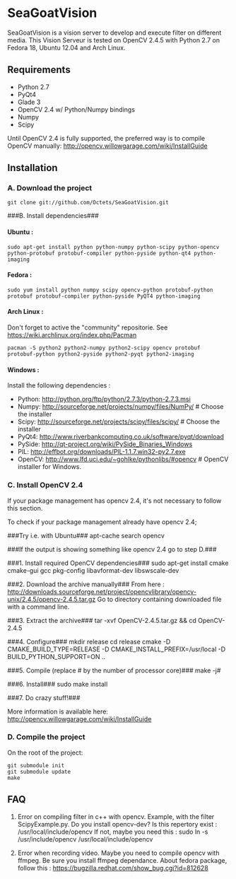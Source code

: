 SeaGoatVision
=============
SeaGoatVision is a vision server to develop and execute filter on different media.
This Vision Serveur is tested on OpenCV 2.4.5 with Python 2.7 on Fedora 18, Ubuntu 12.04 and Arch Linux.

Requirements
------------

 - Python 2.7
 - PyQt4
 - Glade 3
 - OpenCV 2.4 w/ Python/Numpy bindings
 - Numpy
 - Scipy

Until OpenCV 2.4 is fully supported, the preferred way is to compile OpenCV manually:
http://opencv.willowgarage.com/wiki/InstallGuide

Installation
------------
### A. Download the project ###
    git clone git://github.com/Octets/SeaGoatVision.git

###B. Install dependencies###
#### Ubuntu : ####
	sudo apt-get install python python-numpy python-scipy python-opencv python-protobuf protobuf-compiler python-pyside python-qt4 python-imaging

#### Fedora : ####
	sudo yum install python numpy scipy opencv-python protobuf-python protobuf protobuf-compiler python-pyside PyQT4 python-imaging

#### Arch Linux : ####
Don't forget to active the "community" repositorie. See https://wiki.archlinux.org/index.php/Pacman

	pacman -S python2 python2-numpy python2-scipy opencv protobuf protobuf-python python2-pyside python2-pyqt python2-imaging

#### Windows : ####
Install the following dependencies :

 - Python:	http://python.org/ftp/python/2.7.3/python-2.7.3.msi
 - Numpy:	http://sourceforge.net/projects/numpy/files/NumPy/	# Choose the installer
 - Scipy:	http://sourceforge.net/projects/scipy/files/scipy/	# Choose the installer
 - PyQt4:	http://www.riverbankcomputing.co.uk/software/pyqt/download
 - PySide:	http://qt-project.org/wiki/PySide_Binaries_Windows
 - PIL:		http://effbot.org/downloads/PIL-1.1.7.win32-py2.7.exe
 - OpenCV:	http://www.lfd.uci.edu/~gohlke/pythonlibs/#opencv	# OpenCV installer for Windows.

### C. Install OpenCV 2.4 ###
If your package management has opencv 2.4, it's not necessary to follow this section.

To check if your package management already have opencv 2.4;

###Try i.e. with Ubuntu###
	apt-cache search opencv
	
###If the output is showing something like opencv 2.4 go to step D.###

###1. Install required OpenCV dependencies###
	sudo apt-get install cmake cmake-gui gcc pkg-config libavformat-dev libswscale-dev

###2. Download the archive manually###
	From here : http://downloads.sourceforge.net/project/opencvlibrary/opencv-unix/2.4.5/opencv-2.4.5.tar.gz
	Go to directory containing downloaded file with a command line.

###3. Extract the archive###
	tar -xvf OpenCV-2.4.5.tar.gz && cd OpenCV-2.4.5

###4. Configure###
	mkdir release
	cd release
	cmake -D CMAKE_BUILD_TYPE=RELEASE -D CMAKE_INSTALL_PREFIX=/usr/local -D BUILD_PYTHON_SUPPORT=ON ..

###5. Compile (replace # by the number of processor core)###
	make -j#

###6. Install###
	sudo make install

###7. Do crazy stuff!###

More information is available here: http://opencv.willowgarage.com/wiki/InstallGuide

### D. Compile the project ###
On the root of the project:

	git submodule init
	git submodule update
	make

FAQ
---

1. Error on compiling filter in c++ with opencv. Example, with the filter ScipyExample.py.
Do you install opencv-dev? Is this repertory exist : /usr/local/include/opencv
If not, maybe you need this : sudo ln -s /usr/include/opencv /usr/local/include/opencv

2. Error when recording video.
Maybe you need to compile opencv with ffmpeg. Be sure you install ffmpeg dependance.
About fedora package, follow this : https://bugzilla.redhat.com/show_bug.cgi?id=812628
